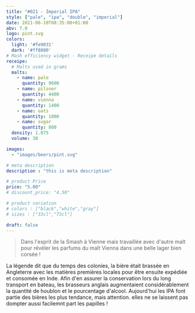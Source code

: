 ```yaml
---
title: "#021 - Imperial IPA"
style: ["pale", "ipa", "double", "imperial"]
date: 2021-06-10T08:35:00+01:00
abv: 7.0
logo: pint.svg
colors:
  light: '#fe9031'
  dark: '#ff8800'
# Mash efficiency widget - Receipe details
receipe:
  # Malts used in grams
  malts:
    - name: pale
      quantity: 9600
    - name: pilsner
      quantity: 4400
    - name: vienna
      quantity: 1400
    - name: oats
      quantity: 1000
    - name: sugar
      quantity: 800
  density: 1.075
  volume: 38

images:
  - "images/beers/pint.svg"

# meta description
description : "this is meta description"

# product Price
price: "5.00"
# discount_price: "4.50"

# product variation
# colors : ["black","white","gray"]
# sizes : ["33cl","75cl"]

draft: false
---
```


> Dans l'esprit de la Smash à Vienne mais travaillée avec d'autre malt pour révéler les parfums du malt Vienna dans une belle lager bien corsée !

La légende dit que du temps des colonies, la bière était brassée en Angleterre avec les matières premières locales pour être ensuite expédiée et consomée en Inde. Afin d'en assurer la conservation lors du long transport en bateau, les brasseurs anglais augmentaient considérablement la quantité de houblon et le pourcentage d'alcool. Aujourd'hui les IPA font partie des bières les plus tendance, mais attention. elles ne se laissent pas dompter aussi facilemnt part les papilles !